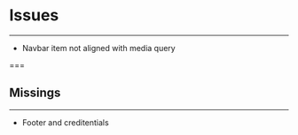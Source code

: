 # Issues

---

- Navbar item not aligned with media query

===

## Missings

---

- Footer and creditentials
